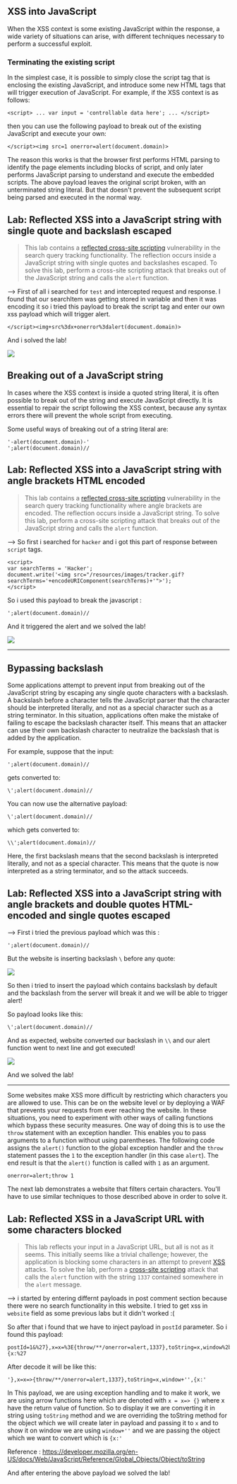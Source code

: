 ## XSS into JavaScript

When the XSS context is some existing JavaScript within the response, a wide variety of situations can arise, with different techniques necessary to perform a successful exploit.

### Terminating the existing script

In the simplest case, it is possible to simply close the script tag that is enclosing the existing JavaScript, and introduce some new HTML tags that will trigger execution of JavaScript. For example, if the XSS context is as follows:

`<script> ... var input = 'controllable data here'; ... </script>`

then you can use the following payload to break out of the existing JavaScript and execute your own:

`</script><img src=1 onerror=alert(document.domain)>`

The reason this works is that the browser first performs HTML parsing to identify the page elements including blocks of script, and only later performs JavaScript parsing to understand and execute the embedded scripts. The above payload leaves the original script broken, with an unterminated string literal. But that doesn't prevent the subsequent script being parsed and executed in the normal way.

## Lab: Reflected XSS into a JavaScript string with single quote and backslash escaped

> This lab contains a [reflected cross-site scripting](https://portswigger.net/web-security/cross-site-scripting/reflected) vulnerability in the search query tracking functionality. The reflection occurs inside a JavaScript string with single quotes and backslashes escaped.
> To solve this lab, perform a cross-site scripting attack that breaks out of the JavaScript string and calls the `alert` function.

--> First of all i searched for `test` and intercepted request and response. I found that our searchItem was getting stored in variable and then it was encoding it so i tried this payload to break the script tag and enter our own xss payload which will trigger alert.

```
</script><img+src%3dx+onerror%3dalert(document.domain)>
```

And i solved the lab!

![](Attachments/Pastedimage20220313080132.png)

## Breaking out of a JavaScript string

In cases where the XSS context is inside a quoted string literal, it is often possible to break out of the string and execute JavaScript directly. It is essential to repair the script following the XSS context, because any syntax errors there will prevent the whole script from executing.

Some useful ways of breaking out of a string literal are:

```
'-alert(document.domain)-'
';alert(document.domain)//
```

## Lab: Reflected XSS into a JavaScript string with angle brackets HTML encoded

> This lab contains a [reflected cross-site scripting](https://portswigger.net/web-security/cross-site-scripting/reflected) vulnerability in the search query tracking functionality where angle brackets are encoded. The reflection occurs inside a JavaScript string. To solve this lab, perform a cross-site scripting attack that breaks out of the JavaScript string and calls the `alert` function.

--> So first i searched for `hacker` and i got this part of response between `script` tags.

```
<script>
var searchTerms = 'Hacker';
document.write('<img src="/resources/images/tracker.gif?searchTerms='+encodeURIComponent(searchTerms)+'">');
</script>
```

So i used this payload to break the javascript :

```
';alert(document.domain)//
```

And it triggered the alert and we solved the lab!

![](Attachments/Pastedimage20220313124659.png)

---

## Bypassing backslash

Some applications attempt to prevent input from breaking out of the JavaScript string by escaping any single quote characters with a backslash. A backslash before a character tells the JavaScript parser that the character should be interpreted literally, and not as a special character such as a string terminator. In this situation, applications often make the mistake of failing to escape the backslash character itself. This means that an attacker can use their own backslash character to neutralize the backslash that is added by the application.

For example, suppose that the input:

`';alert(document.domain)//`

gets converted to:

`\';alert(document.domain)//`

You can now use the alternative payload:

`\';alert(document.domain)//`

which gets converted to:

`\\';alert(document.domain)//`

Here, the first backslash means that the second backslash is interpreted literally, and not as a special character. This means that the quote is now interpreted as a string terminator, and so the attack succeeds.

## Lab: Reflected XSS into a JavaScript string with angle brackets and double quotes HTML-encoded and single quotes escaped

--> First i tried the previous payload which was this :

```
';alert(document.domain)//
```

But the website is inserting backslash `\` before any quote:

![](Attachments/Pastedimage20220313130652.png)

So then i tried to insert the payload which contains backslash by default and the backslash from the server will break it and we will be able to trigger alert!

So payload looks like this:

```
\';alert(document.domain)//
```

And as expected, website converted our backslash in `\\` and our alert function went to next line and got executed!

![](Attachments/Pastedimage20220313131006.png)

And we solved the lab!

---

Some websites make XSS more difficult by restricting which characters you are allowed to use. This can be on the website level or by deploying a WAF that prevents your requests from ever reaching the website. In these situations, you need to experiment with other ways of calling functions which bypass these security measures. One way of doing this is to use the `throw` statement with an exception handler. This enables you to pass arguments to a function without using parentheses. The following code assigns the `alert()` function to the global exception handler and the `throw` statement passes the `1` to the exception handler (in this case `alert`). The end result is that the `alert()` function is called with `1` as an argument.

`onerror=alert;throw 1`

The next lab demonstrates a website that filters certain characters. You'll have to use similar techniques to those described above in order to solve it.

## Lab: Reflected XSS in a JavaScript URL with some characters blocked

> This lab reflects your input in a JavaScript URL, but all is not as it seems. This initially seems like a trivial challenge; however, the application is blocking some characters in an attempt to prevent [XSS](https://portswigger.net/web-security/cross-site-scripting) attacks.
> To solve the lab, perform a [cross-site scripting](https://portswigger.net/web-security/cross-site-scripting) attack that calls the `alert` function with the string `1337` contained somewhere in the `alert` message.

--> i started by entering differnt payloads in post comment section because there were no search functionality in this website. I tried to get xss in `website` field as some previous labs but it didn't worked :(

So after that i found that we have to inject payload in `postId` parameter. So i found this payload:

```
postId=1&%27},x=x=%3E{throw/**/onerror=alert,1337},toString=x,window%2b%27%27,{x:%27
```

After decode it will be like this:

```
'},x=x=>{throw/**/onerror=alert,1337},toString=x,window+'',{x:'
```

In This payload, we are using exception handling and to make it work, we are using arrow functions here which are denoted with `x = x=> {}` where x have the return value of function. So to display it we are converting it in string using `toString` method and we are overriding the toString method for the object which we will create later in payload and passing it to `x` and to show it on window we are using `window+''` and we are passing the object which we want to convert which is `{x:'`

Reference : https://developer.mozilla.org/en-US/docs/Web/JavaScript/Reference/Global_Objects/Object/toString

And after entering the above payload we solved the lab!
